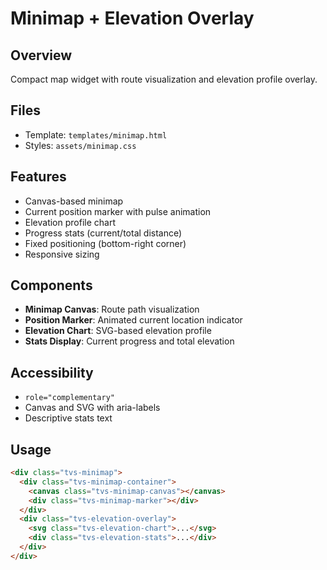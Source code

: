 # Minimap + Elevation Overlay

## Overview
Compact map widget with route visualization and elevation profile overlay.

## Files
- Template: `templates/minimap.html`
- Styles: `assets/minimap.css`

## Features
- Canvas-based minimap
- Current position marker with pulse animation
- Elevation profile chart
- Progress stats (current/total distance)
- Fixed positioning (bottom-right corner)
- Responsive sizing

## Components
- **Minimap Canvas**: Route path visualization
- **Position Marker**: Animated current location indicator
- **Elevation Chart**: SVG-based elevation profile
- **Stats Display**: Current progress and total elevation

## Accessibility
- `role="complementary"`
- Canvas and SVG with aria-labels
- Descriptive stats text

## Usage
```html
<div class="tvs-minimap">
  <div class="tvs-minimap-container">
    <canvas class="tvs-minimap-canvas"></canvas>
    <div class="tvs-minimap-marker"></div>
  </div>
  <div class="tvs-elevation-overlay">
    <svg class="tvs-elevation-chart">...</svg>
    <div class="tvs-elevation-stats">...</div>
  </div>
</div>
```
